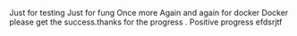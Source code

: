 Just for testing 
Just for fung
Once more Again and again for docker 
Docker please get the success.thanks for the progress . Positive progress 
efdsrjtf